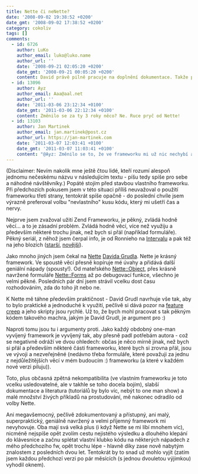 ```yaml
---
title: Nette či neNette?
date: '2008-09-02 19:38:52 +0200'
date_gmt: '2008-09-02 17:38:52 +0200'
category: cokoliv
tags: []
comments:
  - id: 6726
    author: LuKo
    author_email: luko@luko.name
    author_url: ''
    date: '2008-09-21 02:05:20 +0200'
    date_gmt: '2008-09-21 00:05:20 +0200'
    content: David právě pilně pracuje na doplnění dokumentace. Takže příští rozhodování už bude spíše ve prospěch Nette ;-)
  - id: 13096
    author: Ayz
    author_email: Aaa@aal.net
    author_url: ''
    date: '2011-03-06 23:12:34 +0100'
    date_gmt: '2011-03-06 22:12:34 +0100'
    content: Změnilo se za ty 3 roky něco? Ne. Ruce pryč od Nette!
  - id: 13103
    author: Jan Martinek
    author_email: jan.martinek@post.cz
    author_url: https://jan-martinek.com
    date: '2011-03-07 12:03:41 +0100'
    date_gmt: '2011-03-07 11:03:41 +0100'
    content: "@Ayz: Změnilo se to, že ve frameworku mi už nic nechybí a zpětnou nekompatibilitu řeším tím, že projekty upgraduju jen do doby, kdy se nekompatibilita objeví. S dokumentací je problém stále, ale i tak je práce s nette jednodušší než tvorba vlastního kódu... Výhodou je masivní fórum, kde se dá najít odpověď téměř na všechno (a základy jsou dokumentací pokryté relativně slušně).\r\n\r\nVe skutečnosti jsem to přehodnotil asi půl roku po napsání tohoto článku :)"
---
```

<p>(Disclaimer: Nevím nakolik mne ještě čtou lidé, kteří rozumí alespoň jednomu nečeskému názvu v následujícím textu - píšu tedy spíše pro sebe a náhodné návštěvníky.) Popáté stojím před stavbou vlastního frameworku. Při předchozích pokusem jsem v této situaci příliš neuvažoval o použití frameworku třetí strany, tentokrát spíše opačně - do poslední chvíle jsem výrazně preferoval volbu "nevlastního" kusu kódu, který mi ušetří čas a nervy.</p>
<p>Nejprve jsem zvažoval užití Zend Frameworku, je pěkný, zvládá hodně věcí... a to je zásadní problém. Zvládá hodně věcí, více než využiju a především některé trochu jinak, než bych si přál (například formuláře). Pěkný seriál, z něhož jsem čerpal info, je od Ronnieho na <a href="https://php.interval.cz/zend-framework/">Intervalu</a> a pak též na jeho blozích (<a href="https://history.ronnieweb.net/">starší</a>, <a href="https://weblog.ronnieweb.net/">novější</a>).</p>
<p>Jako mnoho jiných jsem čekal na <a href="https://nettephp.com/">Nette</a> <a href="https://davidgrudl.com/">Davida Grudla</a>. Nette je krásný framework. Ve spoustě věcí přesně kopíruje mé úvahy a přidává další geniální nápady (spousty!). Od mateřského <a href="https://nettephp.com/cs/nette-object">Nette::Object</a>, přes krásně navržené formuláře <a href="https://nettephp.com/cs/nette-forms">Nette::Forms</a> až po debugovací funkce, všechno je velmi pěkné. Posledních pár dní jsem strávil vcelku dost času rozhodováním, zda do toho jít nebo ne.</p>
<p>K Nette mě táhne především praktičnost - David Grudl navrhuje vše tak, aby to bylo praktické a jednoduché k využití, pečlivě si dává pozor na <a href="https://en.wikipedia.org/wiki/Featuritis">feature creep</a> a jeho skripty jsou rychlé. Už to, že bych mohl pracovat s tak pěkným kódem takového machra, jakým je David Grudl, je argument pro :)</p>
<p>Naproti tomu jsou tu i argumenty proti. Jako každý obdobný one-man vyvíjený framework je vyvíjený tak, aby přesně padl potřebám autora - což se negativně odráží ve dvou ohledech: občas je něco mírně jinak, než bych si přál a především některé části frameworku, které bych si zrovna přál, jsou ve vývoji a nezveřejněné (nedávno třeba formuláře, které považuji za jednu z nejdůležitějších věcí v mém budoucím :) frameworku (a které v každém nové verzi piluju)). </p>
<p>Toto, plus občasná zpětná nekompatibilita (ve vlastním frameworku je toto vcelku usledovatelné, ale v takhle se toho docela bojím), slabší dokumentace a literatura (tutoriálů by bylo víc, nebýt to one man show) a malé množství živých příkladů na prostudování, mě nakonec odradilo od volby Nette.</p>
<p>Ani megavšemocný, pečlivě zdokumentovaný a přístupný, ani malý, superpraktický, geniálně navržený a velmi příjemný framework mi nevyhovuje. Oba mají svá velká plus (i když Nette se mi líbí mnohem víc), nicméně nejspíše opět zvolím cestu nejistého výsledku a dlouhého klepání do klávesnice a začnu splétat vlastní klubko kódu na některých nápadech z mého předchozího fw, opět trochu lépe - hlavně díky zase nově nabytým znalostem z posledních dvou let. Tentokrát by to snad už mohlo vyjít (zatím jsem každou předchozí verzi po pár měsících (s jednou dvouletou výjimkou) vyhodil oknem).</p>
